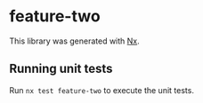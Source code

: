 # feature-two

This library was generated with [Nx](https://nx.dev).

## Running unit tests

Run `nx test feature-two` to execute the unit tests.
